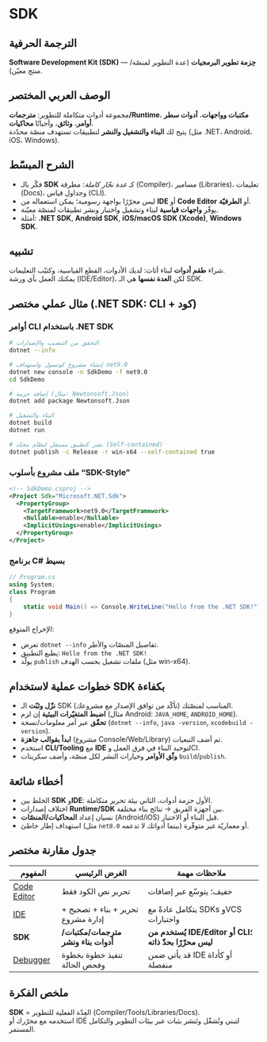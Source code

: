 # **SDK**

## الترجمة الحرفية  
**Software Development Kit (SDK)** — **حِزمة تطوير البرمجيات** (عدة التطوير لمنصّة/منتج معيّن).

## الوصف العربي المختصر  
مجموعة أدوات متكاملة للتطوير: **مترجمات/Runtime**، **مكتبات وواجهات**، **أدوات سطر أوامر**، **وثائق**، وأحيانًا **محاكيات**.  
يتيح لك **البناء والتشغيل والنشر** لتطبيقات تستهدف منصّة محدّدة (مثل .NET، Android، iOS، Windows).

## الشرح المبسّط  
- فكّر بالـ **SDK** كـ *عدة نجّار كاملة*: مطرقة (Compiler)، مسامير (Libraries)، تعليمات (Docs)، وجداول قياس (CLI).  
- ليس محرّرًا بواجهة رسومية؛ يمكن استعماله من **IDE** أو **Code Editor** أو **الطرفيّة**.  
- يوفّر **واجهات قياسية** لبناء وتشغيل واختبار ونشر تطبيقات لمنصّة معيّنة.  
- أمثلة: **.NET SDK**, **Android SDK**, **iOS/macOS SDK (Xcode)**, **Windows SDK**.

## تشبيه  
شراء **طقم أدوات** لبناء أثاث: لديك الأدوات، القطع القياسية، وكتيّب التعليمات.  
يمكنك العمل بأي ورشة (IDE/Editor)، لكن **العدة نفسها** هي الـ SDK.

## مثال عملي مختصر (.NET SDK: CLI + كود)
### أوامر CLI باستخدام .NET SDK
```bash
# التحقق من التنصيب والإصدارات
dotnet --info

# إنشاء مشروع كونسول واستهداف net9.0
dotnet new console -n SdkDemo -f net9.0
cd SdkDemo

# إضافة حزمة (مثال: Newtonsoft.Json)
dotnet add package Newtonsoft.Json

# البناء والتشغيل
dotnet build
dotnet run

# نشر كتطبيق مستقل لنظام محدّد (Self-contained)
dotnet publish -c Release -r win-x64 --self-contained true
```

### ملف مشروع بأسلوب “SDK-Style”
```xml
<!-- SdkDemo.csproj -->
<Project Sdk="Microsoft.NET.Sdk">
  <PropertyGroup>
    <TargetFramework>net9.0</TargetFramework>
    <Nullable>enable</Nullable>
    <ImplicitUsings>enable</ImplicitUsings>
  </PropertyGroup>
</Project>
```

### برنامج C# بسيط
```csharp
// Program.cs
using System;
class Program
{
    static void Main() => Console.WriteLine("Hello from the .NET SDK!");
}
```
الإخراج المتوقع:  
- تعرض `dotnet --info` تفاصيل المنصّات والأطر.  
- يطبع التطبيق: `Hello from the .NET SDK!`  
- يولّد `publish` ملفات تشغيل بحسب الهدف (مثل win-x64).

## خطوات عملية لاستخدام SDK بكفاءة
- **نزّل وثبّت** الـ SDK المناسب لمنصّتك (تأكّد من توافق الإصدار مع مشروعك).  
- **اضبط المتغيّرات البيئية** إن لزم (مثال Android: `JAVA_HOME`, `ANDROID_HOME`).  
- **تحقّق** عبر أمر معلومات/نسخة (`dotnet --info`, `java -version`, `xcodebuild -version`).  
- **ابدأ بقوالب جاهزة** (مشروع Console/Web/Library) ثم أضف التبعيات.  
- استخدم **CLI/Tooling** مع **IDE** لتوحيد البناء في فرق العمل وCI.  
- **وثّق الأوامر** وخيارات النشر لكل منصّة، وأضف سكربتات `build`/`publish`.

## أخطاء شائعة
- الخلط بين **SDK** و**IDE**: الأول حزمة أدوات، الثاني بيئة تحرير متكاملة.  
- اختلاف إصدارات **Runtime/SDK** بين أجهزة الفريق → نتائج بناء مختلفة.  
- نسيان إعداد **المحاكيات/المنصّات** (Android/iOS) قبل البناء أو الاختبار.  
- استهداف إطار خاطئ (مثل `net8.0` بينما أدواتك لا تدعمه) أو معماريّة غير متوفّرة.

## جدول مقارنة مختصر

| المفهوم | الغرض الرئيسي | ملاحظات مهمة |
|---|---|---|
| [Code Editor](code-editor.md) | تحرير نص الكود فقط | خفيف؛ يتوسّع عبر إضافات |
| [IDE](ide.md) | تحرير + بناء + تصحيح + إدارة مشروع | يتكامل عادةً مع SDKs وVCS واختبارات |
| **SDK** | **مترجمات/مكتبات/أدوات بناء ونشر** | **يُستخدم من IDE/Editor أو CLI؛ ليس محرّرًا بحدّ ذاته** |
| [Debugger](debugger.md) | تنفيذ خطوة بخطوة وفحص الحالة | قد يأتي ضمن IDE أو كأداة منفصلة |

## ملخص الفكرة  
**SDK** = العِدّة الفعلية للتطوير (Compiler/Tools/Libraries/Docs).  
استخدمه مع محرّرك أو IDE لتبني وتُشغّل وتَنشر بثبات عبر بيئات التطوير والتكامل المستمر.

